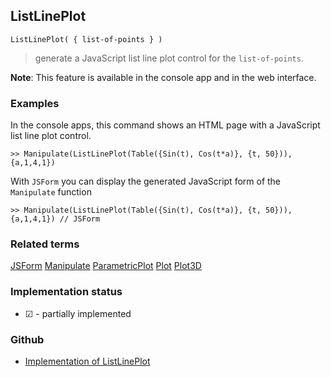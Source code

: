 ## ListLinePlot

```
ListLinePlot( { list-of-points } )  
```

> generate a JavaScript list line plot control for the `list-of-points`.
	 
**Note**: This feature is available in the console app and in the web interface.

### Examples

In the console apps, this command shows an HTML page with a JavaScript list line plot control.

```
>> Manipulate(ListLinePlot(Table({Sin(t), Cos(t*a)}, {t, 50})), {a,1,4,1})
```

With `JSForm` you can display the generated JavaScript form of the `Manipulate` function

```
>> Manipulate(ListLinePlot(Table({Sin(t), Cos(t*a)}, {t, 50})), {a,1,4,1}) // JSForm
```

### Related terms 
[JSForm](JSForm.md) [Manipulate](Manipulate.md) [ParametricPlot](ParametricPlot.md) [Plot](Plot.md)  [Plot3D](Plot3D.md)






### Implementation status

* &#x2611; - partially implemented

### Github

* [Implementation of ListLinePlot](https://github.com/axkr/symja_android_library/blob/master/symja_android_library/matheclipse-core/src/main/java/org/matheclipse/core/reflection/system/ListLinePlot.java#L11) 

